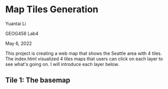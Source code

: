 # Map Tiles Generation

Yuantai Li

GEOG458 Lab4

May 6, 2022

This project is creating a web map that shows the Seattle area with 4 tiles. The index.html visualized 4 tiles maps that users can click on each layer to see what's going on. I will introduce each layer below.

## Tile 1: The basemap

